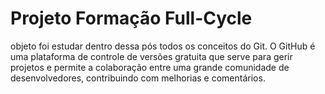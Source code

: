 # Projeto Formação Full-Cycle

objeto foi estudar dentro dessa pós  todos os conceitos do Git.
O GitHub é uma plataforma de controle de versões gratuita que serve para gerir projetos e permite a colaboração entre uma grande comunidade de desenvolvedores, contribuindo com melhorias e comentários.
